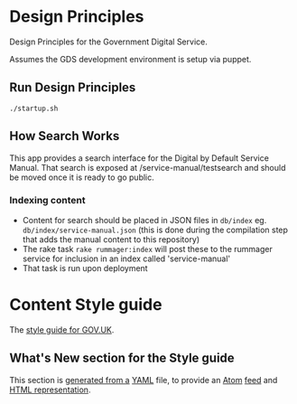 # Design Principles

Design Principles for the Government Digital Service.

Assumes the GDS development environment is setup via puppet.

## Run Design Principles

    ./startup.sh

## How Search Works

This app provides a search interface for the Digital by Default Service Manual.
That search is exposed at /service-manual/testsearch and should be moved once
it is ready to go public.

### Indexing content

* Content for search should be placed in JSON files in ```db/index``` eg. ```db/index/service-manual.json``` (this is done during the compilation step that adds the manual content to this repository)
* The rake task ```rake rummager:index``` will post these to the rummager service for inclusion in an index called 'service-manual'
* That task is run upon deployment

# Content Style guide

The [style guide for GOV.UK](https://www.gov.uk/design-principles/style-guide).

## What's New section for the Style guide

This section is [generated from a](config/whats-new.yaml)
[YAML](http://en.wikipedia.org/wiki/YAML) file, to provide an
[Atom](http://en.wikipedia.org/wiki/Atom_(standard))
[feed](https://www.gov.uk/design-principles/style-guide.atom) and
[HTML representation](https://www.gov.uk/design-principles/style-guide/whats-new).
